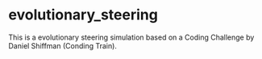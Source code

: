 # evolutionary_steering

This is a evolutionary steering simulation based on a Coding Challenge by Daniel Shiffman (Conding Train).
